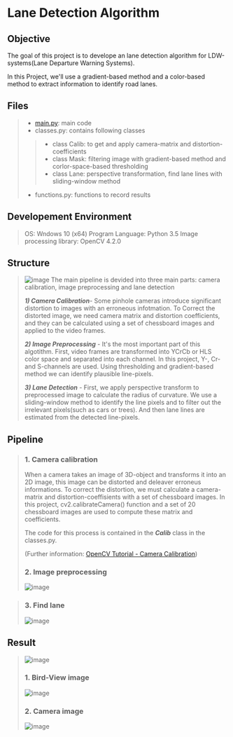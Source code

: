 Lane Detection Algorithm
==================

## Objective
The goal of this project is to develope an lane detection algorithm for LDW-systems(Lane Departure Warning Systems).

In this Project, we'll use a gradient-based method and a color-based method to extract information to identify road lanes.

## Files
>* [main.py](https://github.com/DuseobSong/Lane-Detection/blob/master/main.py): main code
>* classes.py: contains following classes
> > * class Calib: to get and apply camera-matrix and distortion-coefficients
> > * class Mask: filtering image with gradient-based method and corlor-space-based thresholding
> > * class Lane: perspective transformation, find lane lines with sliding-window method
>* functions.py: functions to record results

## Developement Environment
>OS: Wndows 10 (x64)
>Program Language: Python 3.5
>Image processing library: OpenCV 4.2.0

## Structure
>![image](https://github.com/DuseobSong/Lane-Detection/blob/master/Flow_Charts/Structure.png)
>The main pipeline is devided into three main parts: camera calibration, image preprocessing and lane detection
>
>***1) Camera Calibration***- Some pinhole cameras introduce significant distortion to images with an erroneous infotmation. To Correct the distorted image, we need camera matrix and distortion coefficients, and they can be calculated using a set of chessboard images and applied to the video frames.
>   
>***2) Image Preprocessing*** - It's the most important part of this algotithm. First, video frames are transformed into YCrCb or HLS color space and separated into each channel. In this project, Y-, Cr- and S-channels are used. Using thresholding and gradient-based method we can identify plausible line-pixels.
>
>***3) Lane Detection*** - First, we apply perspective transform to preprocessed image to calculate the radius of curvature. We use a sliding-window method to identify the line pixels and to filter out the irrelevant pixels(such as cars or trees). And then lane lines are estimated from the detected line-pixels.
>
## Pipeline
>### 1. Camera calibration
> When a camera takes an image of 3D-object and transforms it into an 2D image, this image can be distorted and deleaver erroneus informations.
> To correct the distortion, we must calculate a camera-matrix and distortion-coeffisients with a set of chessboard images. In this project, cv2.calibrateCamera() function and a set of 20 chessboard images are used to compute these matrix and coefficients.
>
> The code for this process is contained in the ***Calib*** class in the classes.py.
>
>(Further information: [OpenCV Tutorial - Camera Calibration](https://docs.opencv.org/master/dc/dbb/tutorial_py_calibration.html))
>
>### 2. Image preprocessing
>![image](https://github.com/DuseobSong/Lane-Detection/blob/master/Flow_Charts/Preprocessing.png)

>### 3. Find lane
>![image](https://github.com/DuseobSong/Lane-Detection/blob/master/Flow_Charts/Detection.png)

## Result
>![image](https://github.com/DuseobSong/Lane-Detection/blob/master/result/gif/output.gif)
>
> ### 1. Bird-View image
>![image](https://github.com/DuseobSong/Lane-Detection/blob/master/result/gif/Bird_View.gif)
>
> ### 2. Camera image
>![image](https://github.com/DuseobSong/Lane-Detection/blob/master/result/gif/Camera_view.gif)
>
